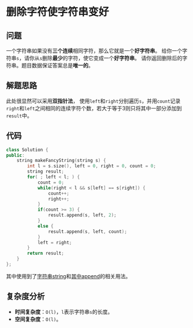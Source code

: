 # 删除字符使字符串变好

## 问题

一个字符串如果没有**三个连续**相同字符，那么它就是一个**好字符串**。
给你一个字符串`s`，请你从`s`删除**最少**的字符，使它变成一个**好字符串**。
请你返回删除后的字符串。题目数据保证答案总是**唯一的**。

## 解题思路

此处很显然可以采用**双指针法**， 使用`left`和`right`分别遍历`s`，并用`count`记录`right`和`left`之间相同的连续字符个数，若大于等于3则只将其中一部分添加到`result`中。

## 代码

``` C++
class Solution {
public:
    string makeFancyString(string s) {
        int l = s.size(), left = 0, right = 0, count = 0;
        string result;
        for( ; left < l; ) {
            count = 0;
            while(right < l && s[left] == s[right]) {
                count++;
                right++;
            }
            if(count >= 3) {
                result.append(s, left, 2);
            }
            else {
                result.append(s, left, count);
            }
            left = right;
        }
        return result;
    }
};
```

其中使用到了[字符串string](https://blog.csdn.net/qq_37941471/article/details/82107077)和[其中append](https://blog.csdn.net/liuweiyuxiang/article/details/83687452)的相关用法。

## 复杂度分析

- **时间复杂度**：`O(l)`，`l`表示字符串`s`的长度。
- **空间复杂度**：`O(l)`。
